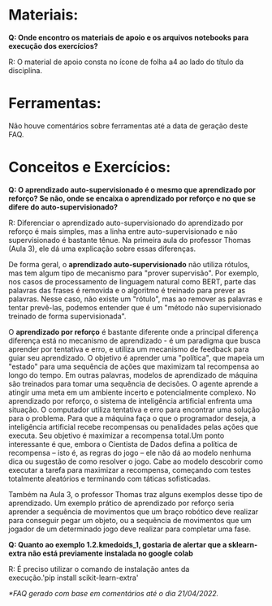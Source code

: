 # **Materiais:**

**Q: Onde encontro os materiais de apoio e os arquivos notebooks para execução dos exercícios?**

R: O material de apoio consta no ícone de folha a4 ao lado do título da disciplina.

# **Ferramentas:**

Não houve comentários sobre ferramentas até a data de geração deste FAQ.

# **Conceitos e Exercícios:**

**Q: O aprendizado auto-supervisionado é o mesmo que aprendizado por reforço? Se não, onde se encaixa o aprendizado por reforço e no que se difere do auto-supervisionado?**

R: Diferenciar o aprendizado auto-supervisionado do aprendizado por reforço é mais simples, mas a linha entre auto-supervisionado e não supervisionado é bastante tênue. Na primeira aula do professor Thomas (Aula 3), ele dá uma explicação sobre essas diferenças.

De forma geral, o **aprendizado auto-supervisionado** não utiliza rótulos, mas tem algum tipo de mecanismo para "prover supervisão". Por exemplo, nos casos de processamento de linguagem natural como BERT, parte das palavras das frases é removida e o algoritmo é treinado para prever as palavras. Nesse caso, não existe um "rótulo", mas ao remover as palavras e tentar prevê-las, podemos entender que é um "método não supervisionado treinado de forma supervisionada".

O **aprendizado por reforço** é bastante diferente onde a principal diferença diferença está no mecanismo de aprendizado - é um paradigma que busca aprender por tentativa e erro, e utiliza um mecanismo de feedback para guiar seu aprendizado. O objetivo é aprender uma "política", que mapeia um "estado" para uma sequência de ações que maximizam tal recompensa ao longo do tempo. Em outras palavras, modelos de aprendizado de máquina são treinados para tomar uma sequência de decisões. O agente aprende a atingir uma meta em um ambiente incerto e potencialmente complexo. 
No aprendizado por reforço, o sistema de inteligência artificial enfrenta uma situação. O computador utiliza tentativa e erro para encontrar uma solução para o problema. Para que a máquina faça o que o programador deseja, a inteligência artificial recebe recompensas ou penalidades pelas ações que executa. Seu objetivo é maximizar a recompensa total.Um ponto interessante é que, embora o Cientista de Dados defina a política de recompensa – isto é, as regras do jogo – ele não dá ao modelo nenhuma dica ou sugestão de como resolver o jogo. Cabe ao modelo descobrir como executar a tarefa para maximizar a recompensa, começando com testes totalmente aleatórios e terminando com táticas sofisticadas. 

Também na Aula 3, o professor Thomas traz alguns exemplos desse tipo de aprendizado. Um exemplo prático de aprendizado por reforço seria aprender a sequência de movimentos que um braço robótico deve realizar para conseguir pegar um objeto, ou a sequência de movimentos que um jogador de um determinado jogo deve realizar para completar uma fase.

**Q: Quanto ao exemplo 1.2.kmedoids_1, gostaria de alertar que a sklearn-extra não está previamente instalada no google colab**

R: É preciso utilizar o comando de instalação antes da execução.'pip install scikit-learn-extra'

_\*FAQ gerado com base em comentários até o dia 21/04/2022._
